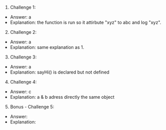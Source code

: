 1. Challenge 1:
  - Answer: a
  - Explanation: the function is run so it attirbute "xyz" to abc and log "xyz".


2. Challenge 2:
  - Answer: a
  - Explanation: same explanation as 1.
 

3. Challenge 3:
  - Answer: a
  - Explanation: sayHi() is declared but not defined


4. Challenge 4:
  - Answer: c
  - Explanation: a & b adress directly the same object


5. Bonus - Challenge 5:
  - Answer:
  - Explanation:
